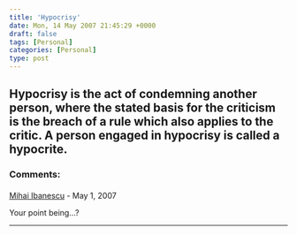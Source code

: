```yaml
---
title: 'Hypocrisy'
date: Mon, 14 May 2007 21:45:29 +0000
draft: false
tags: [Personal]
categories: [Personal]
type: post
---
```


**Hypocrisy** is the act of condemning another person, where the stated basis for the criticism is the breach of a rule which also applies to the critic. A person engaged in hypocrisy is called a **hypocrite**.
---
### Comments:
####
[Mihai Ibanescu]( "mihai@ibanescu.net") - <time datetime="2007-05-14 17:48:20">May 1, 2007</time>

Your point being...?
<hr />
